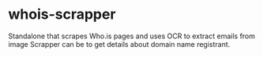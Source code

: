 # whois-scrapper
Standalone that scrapes Who.is pages and uses OCR to extract emails from image
Scrapper can be to get details about domain name registrant.
